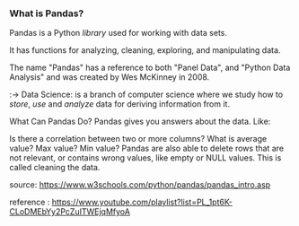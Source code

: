 <h3>What is Pandas?</h3>

Pandas is a Python <em>library</em> used for working with data sets.

It has functions for analyzing, cleaning, exploring, and manipulating data.

The name "Pandas" has a reference to both "Panel Data", and "Python Data Analysis" and was created by Wes McKinney in 2008.

 :-> Data Science: is a branch of computer science where we study how to <em>store</em>, <em>use</em> and <em>analyze </em> data for deriving information from it.


What Can Pandas Do?
Pandas gives you answers about the data. Like:

Is there a correlation between two or more columns?
What is average value?
Max value?
Min value?
Pandas are also able to delete rows that are not relevant, or contains wrong values, like empty or NULL values. This is called cleaning the data.

source: https://www.w3schools.com/python/pandas/pandas_intro.asp

reference : https://www.youtube.com/playlist?list=PL_1pt6K-CLoDMEbYy2PcZuITWEjqMfyoA
